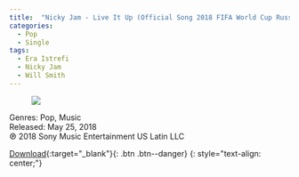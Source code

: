 ```yaml
---
title:  "Nicky Jam - Live It Up (Official Song 2018 FIFA World Cup Russia) [feat. Will Smith & Era Istrefi] - Single"
categories: 
  - Pop
  - Single
tags:
  - Era Istrefi
  - Nicky Jam 
  - Will Smith
---
```


<figure>
	<a href="https://pp.userapi.com/c847219/v847219128/75f03/zmv36SarJ7Y.jpg"><img src="https://pp.userapi.com/c847219/v847219128/75f03/zmv36SarJ7Y.jpg"></a>
</figure>
Genres: Pop, Music
<br>Released: May 25, 2018
<br>℗ 2018 Sony Music Entertainment US Latin LLC
  

[Download](http://zipansion.com/1a5ll){:target="_blank"}{: .btn .btn--danger}
{: style="text-align: center;"}
